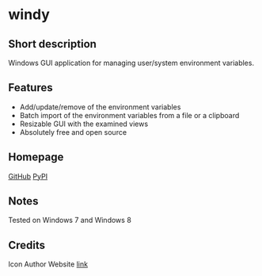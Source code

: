 # windy 

## Short description

Windows GUI application for managing user/system environment variables.

## Features

* Add/update/remove of the environment variables
* Batch import of the environment variables from a file or a clipboard
* Resizable GUI with the examined views
* Absolutely free and open source

## Homepage

[GitHub](https://github.com/zeljko-m-gavrilovic/windy)
[PyPI](https://pypi.python.org/pypi/windy)

## Notes

Tested on Windows 7 and Windows 8

## Credits

Icon Author Website [link](http://www.iconsmind.com)
